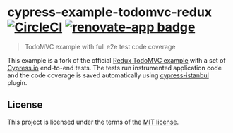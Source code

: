 # cypress-example-todomvc-redux [![CircleCI](https://circleci.com/gh/cypress-io/cypress-example-todomvc-redux.svg?style=svg)](https://circleci.com/gh/cypress-io/cypress-example-todomvc-redux) [![renovate-app badge][renovate-badge]][renovate-app]
> TodoMVC example with full e2e test code coverage

This example is a fork of the official [Redux TodoMVC example](https://github.com/reduxjs/redux/tree/master/examples/todomvc) with a set of [Cypress.io](https://www.cypress.io) end-to-end tests. The tests run instrumented application code and the code coverage is saved automatically using [cypress-istanbul](https://github.com/cypress-io/cypress-istanbul) plugin.

## License

This project is licensed under the terms of the [MIT license](/LICENSE.md).

[renovate-badge]: https://img.shields.io/badge/renovate-app-blue.svg
[renovate-app]: https://renovateapp.com/
